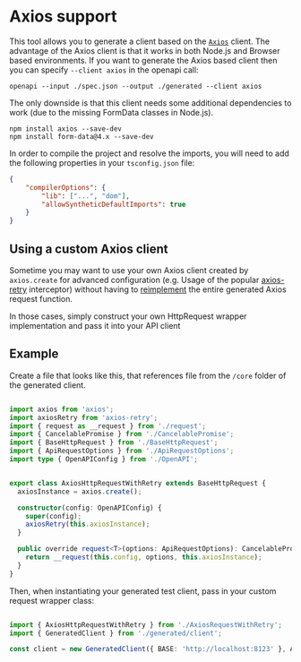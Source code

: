 # Axios support

This tool allows you to generate a client based on the [`Axios`](https://www.npmjs.com/package/axios) client.
The advantage of the Axios client is that it works in both Node.js and Browser based environments.
If you want to generate the Axios based client then you can specify `--client axios` in the openapi call:

`openapi --input ./spec.json --output ./generated --client axios`

The only downside is that this client needs some additional dependencies to work (due to the missing FormData
classes in Node.js).

```
npm install axios --save-dev
npm install form-data@4.x --save-dev
```

In order to compile the project and resolve the imports, you will need to add the following properties
in your `tsconfig.json` file:
```json
{
    "compilerOptions": {
        "lib": ["...", "dom"],
        "allowSyntheticDefaultImports": true
    }
}
```


## Using a custom Axios client

Sometime you may want to use your own Axios client created by `axios.create` for advanced configuration (e.g. Usage of the popular [axios-retry](https://github.com/softonic/axios-retry) interceptor) without having to [reimplement](./custom-request-file.md) the entire generated Axios request function.

In those cases, simply construct your own HttpRequest wrapper implementation and pass it into your API client

## Example

Create a file that looks like this, that references file from the `/core` folder of the generated client.

```typescript

import axios from 'axios';
import axiosRetry from 'axios-retry';
import { request as __request } from './request';
import { CancelablePromise } from './CancelablePromise';
import { BaseHttpRequest } from './BaseHttpRequest';
import { ApiRequestOptions } from './ApiRequestOptions';
import type { OpenAPIConfig } from './OpenAPI';


export class AxiosHttpRequestWithRetry extends BaseHttpRequest {
  axiosInstance = axios.create();

  constructor(config: OpenAPIConfig) {
    super(config);
    axiosRetry(this.axiosInstance);
  }

  public override request<T>(options: ApiRequestOptions): CancelablePromise<T> {
    return __request(this.config, options, this.axiosInstance);
  }
}

```

Then, when instantiating your generated test client, pass in your custom request wrapper class:

```typescript

import { AxiosHttpRequestWithRetry } from './AxiosRequestWithRetry';
import { GeneratedClient } from './generated/client';

const client = new GeneratedClient({ BASE: 'http://localhost:8123' }, AxiosHttpRequestWithRetry)

```